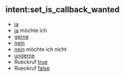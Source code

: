 ﻿## intent:set_is_callback_wanted
- [ja](is_callback_wanted)
- [ja](is_callback_wanted) möchte ich
- [gerne](is_callback_wanted)
- [nein](is_callback_wanted)
- [nein](is_callback_wanted) möchte ich nicht
- [ungerne](is_callback_wanted)
- Rueckruf [true](is_callback_wanted)
- Rueckruf [false](is_callback_wanted)
